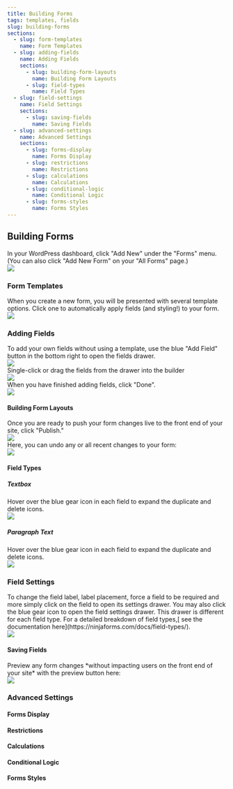 ```yaml
---
title: Building Forms
tags: templates, fields
slug: building-forms
sections:
  - slug: form-templates
    name: Form Templates
  - slug: adding-fields
    name: Adding Fields
    sections:
      - slug: building-form-layouts
        name: Building Form Layouts
      - slug: field-types
        name: Field Types
  - slug: field-settings
    name: Field Settings
    sections:
      - slug: saving-fields
        name: Saving Fields
  - slug: advanced-settings
    name: Advanced Settings
    sections:
      - slug: forms-display
        name: Forms Display
      - slug: restrictions
        name: Restrictions
      - slug: calculations
        name: Calculations
      - slug: conditional-logic
        name: Conditional Logic
      - slug: forms-styles
        name: Forms Styles
---
```

<!-- Content Starts Below This Line -->
<h2 id="building-forms">Building Forms</h2>

<div class="row">
    <div class="col">
        In your WordPress dashboard, click &quot;Add New&quot; under the &quot;Forms&quot; menu. (You can also click &quot;Add New Form&quot; on your &quot;All Forms&quot; page.)
    </div>
    <div class="col">
        <img src="{{ site_url }}/assets/img/{{ page.slug }}/MlnP0WDzJpEQ9xTYbwQcfA_img_0.png">
    </div>
</div>

<h3 id="form-templates">Form Templates</h3>

<div class="row">
    <div class="col">
        When you create a new form, you will be presented with several template options.  Click one to automatically apply fields (and styling!) to your form.
    </div>
    <div class="col">
        <img src="{{ site_url }}/assets/img/{{ page.slug }}/MlnP0WDzJpEQ9xTYbwQcfA_img_1.png">
    </div>
</div>

<h3 id="adding-fields">Adding Fields</h3>

<div class="row">
    <div class="col">
        To add your own fields without using a template, use the blue &quot;Add Field&quot; button in the bottom right to open the fields drawer.
    </div>
    <div class="col">
        <img src="{{ site_url }}/assets/img/{{ page.slug }}/MlnP0WDzJpEQ9xTYbwQcfA_img_2.png">
    </div>
</div>

<div class="row">
    <div class="col">
        Single-click or drag the fields from the drawer into the builder
    </div>
    <div class="col">
        <img src="{{ site_url }}/assets/img/{{ page.slug }}/MlnP0WDzJpEQ9xTYbwQcfA_img_3.png">
    </div>
</div>

<div class="row">
    <div class="col">
        When you have finished adding fields, click &quot;Done&quot;.
    </div>
    <div class="col">
        <img src="{{ site_url }}/assets/img/{{ page.slug }}/MlnP0WDzJpEQ9xTYbwQcfA_img_4.png">
    </div>
</div>

<h4 id="building-form-layouts">Building Form Layouts</h4>

<div class="row">
    <div class="col">
        Once you are ready to push your form changes live to the front end of your site, click &quot;Publish.&quot;
    </div>
    <div class="col">
        <img src="{{ site_url }}/assets/img/{{ page.slug }}/MlnP0WDzJpEQ9xTYbwQcfA_img_8.png">
    </div>
</div>

<div class="row">
    <div class="col">
        Here, you can undo any or all recent changes to your form:
    </div>
    <div class="col">
        <img src="{{ site_url }}/assets/img/{{ page.slug }}/MlnP0WDzJpEQ9xTYbwQcfA_img_10.png">
    </div>
</div>

<h4 id="field-types">Field Types</h4>

<div class="row">
    <div class="col">
        <h5 id="textbox">Textbox</h5>
        Hover over the blue gear icon in each field to expand the duplicate and delete icons.
    </div>
    <div class="col">
        <img src="{{ site_url }}/assets/img/{{ page.slug }}/MlnP0WDzJpEQ9xTYbwQcfA_img_6.png">
    </div>
</div>

<div class="row">
    <div class="col">
        <h5 id="paragraph-text">Paragraph Text</h5>
        Hover over the blue gear icon in each field to expand the duplicate and delete icons.
    </div>
    <div class="col">
        <img src="{{ site_url }}/assets/img/{{ page.slug }}/MlnP0WDzJpEQ9xTYbwQcfA_img_6.png">
    </div>
</div>

<h3 id="field-settings">Field Settings</h3>

<div class="row">
    <div class="col">
        To change the field label, label placement, force a field to be required and more simply click on the field to open its settings drawer.  You may also click the blue gear icon to open the field settings drawer.  This drawer is different for each field type.  For a detailed breakdown of field types,[ see the documentation here](https://ninjaforms.com/docs/field-types/).
    </div>
    <div class="col">
        <img src="{{ site_url }}/assets/img/{{ page.slug }}/MlnP0WDzJpEQ9xTYbwQcfA_img_5.png">
    </div>
</div>

<h4 id="saving-fields">Saving Fields</h4>

<div class="row">
    <div class="col">
        Preview any form changes *without impacting users on the front end of your site* with the preview button here:
    </div>
    <div class="col">
        <img src="{{ site_url }}/assets/img/{{ page.slug }}/MlnP0WDzJpEQ9xTYbwQcfA_img_7.png">
    </div>
</div>

<h3 id="advanced-settings">Advanced Settings</h3>

<h4 id="forms-display">Forms Display</h4>

<h4 id="restrictions">Restrictions</h4>

<h4 id="calculations">Calculations</h4>

<h4 id="conditional-logic">Conditional Logic</h4>

<h4 id="forms-styles">Forms Styles</h4>